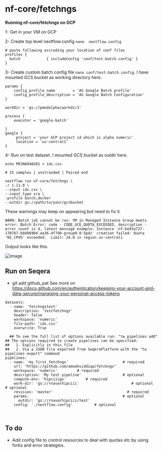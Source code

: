 # nf-core/fetchngs

**Running nf-core/fetchngs on GCP**


1- Get in your VM on GCP 

2- Create top level nextflow.config `nano  nextflow.config`


```
# paste following accroding your location of conf files
profiles {
  batch            { includeConfig 'conf/test-batch.config' }
}
```


3- Create custom batch config file `nano conf/test-batch.config`. I have mounted GCS bucket as working directory here.

```
params {
    config_profile_name        = 'AS Google Batch profile'
    config_profile_description = 'AS Google Batch Configuration'
}

workDir = 'gs://pmodalpha/workdir3'

process {
    executor = 'google-batch'

}
google {
     project = 'your GCP project id which is alpha numeric'
     location = 'us-central1'
}

```

4- Run on test dataset. I mounted GCS bucket as outdir here.

```
echo PRJNA940201 > ids.csv

# 15 samples | unstranded | Paired end  

nextflow run nf-core/fetchngs \
-r 1.11.0 \
--input ids.csv \
--input_type sra \
-profile batch,docker 
--outdir gs://path/to/your/gcsbucket
```


These warnings may keep on appearing but need to fix it.
```
WARN: Batch job cannot be run: VM in Managed Instance Group meets error: Batch Error: code - CODE_GCE_QUOTA_EXCEEDED, description - error count is 4, latest message example: Instance 'nf-be93a727-170767-bb09690d-ae36-4f790-group0-0-5pdz' creation failed: Quota 'N2_CPUS' exceeded.  Limit: 24.0 in region us-central1
```

Output looks like this.

![image](https://github.com/amnahsiddiqa/cloud_nfcore_pipelines/assets/28387956/2a80528c-1fa6-466a-b693-7149bc484c21)




## Run on Seqera

- git add github_pat
See more on https://docs.github.com/en/authentication/keeping-your-account-and-data-secure/managing-your-personal-access-tokens
```
datasets:
  - name: 'fetchngstest'
    description: 'testfetchngs'
    header: false
    workspace: 'numeric' 
    file-path: 'ids.csv'
    overwrite: True

  ## To see the full list of options available run: "tw pipelines add"
## The options required to create pipelines can be specified:
##   1. Explicitly in this file
##   2. Via a JSON file exported from SeqeraPlatform with the "tw pipelines export" command
pipelines:
  - name: 'my_first_fetchngs'                         # required
    url: "https://github.com/amnahsiddiqa/fetchngs"
    workspace: 'numeric'         # required
    description: 'My test pipeline'                   # optional
    compute-env: 'hipciiigv'         # required
    work-dir: 'gs://rnavarhipciii'                        # optional                                  # optional
    revision: 'master'                                  # required
    params:                                           # optional
      outdir: 'gs://rnavarhipciii/test'
    config: './nextflow.config'          # optional
      
  
```

## To do 

- Add config file to control resources to deal with quotas etc by using forks and error strategies.
